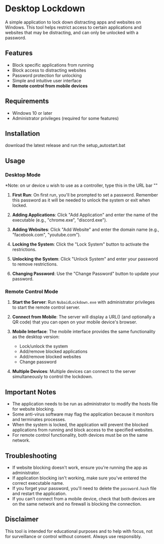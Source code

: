 # Desktop Lockdown

A simple application to lock down distracting apps and websites on Windows. This tool helps restrict access to certain applications and websites that may be distracting, and can only be unlocked with a password.

## Features

- Block specific applications from running
- Block access to distracting websites
- Password protection for unlocking
- Simple and intuitive user interface
- **Remote control from mobile devices**

## Requirements

- Windows 10 or later
- Administrator privileges (required for some features)

## Installation

download the latest release and run the setup_autostart.bat

## Usage

### Desktop Mode

*Note: on ur device u wish to use as a controller, type this in the URL bar "<the ip of the desktop:5000>"

1. **First Run**: On first run, you'll be prompted to set a password. Remember this password as it will be needed to unlock the system or exit when locked.

2. **Adding Applications**: Click "Add Application" and enter the name of the executable (e.g., "chrome.exe", "discord.exe").

3. **Adding Websites**: Click "Add Website" and enter the domain name (e.g., "facebook.com", "youtube.com").

4. **Locking the System**: Click the "Lock System" button to activate the restrictions.

5. **Unlocking the System**: Click "Unlock System" and enter your password to remove restrictions.

6. **Changing Password**: Use the "Change Password" button to update your password.

### Remote Control Mode

1. **Start the Server**: Run `NubaidLockdown.exe` with administrator privileges to start the remote control server.

2. **Connect from Mobile**: The server will display a URL(<the ip of the desktop:5000>) (and optionally a QR code) that you can open on your mobile device's browser.

3. **Mobile Interface**: The mobile interface provides the same functionality as the desktop version:
   - Lock/unlock the system
   - Add/remove blocked applications
   - Add/remove blocked websites
   - Change password

4. **Multiple Devices**: Multiple devices can connect to the server simultaneously to control the lockdown.

## Important Notes

- The application needs to be run as administrator to modify the hosts file for website blocking.
- Some anti-virus software may flag the application because it monitors and terminates processes.
- When the system is locked, the application will prevent the blocked applications from running and block access to the specified websites.
- For remote control functionality, both devices must be on the same network.

## Troubleshooting

- If website blocking doesn't work, ensure you're running the app as administrator.
- If application blocking isn't working, make sure you've entered the correct executable name.
- If you forget your password, you'll need to delete the `password.hash` file and restart the application.
- If you can't connect from a mobile device, check that both devices are on the same network and no firewall is blocking the connection.

## Disclaimer

This tool is intended for educational purposes and to help with focus, not for surveillance or control without consent. Always use responsibly. 
